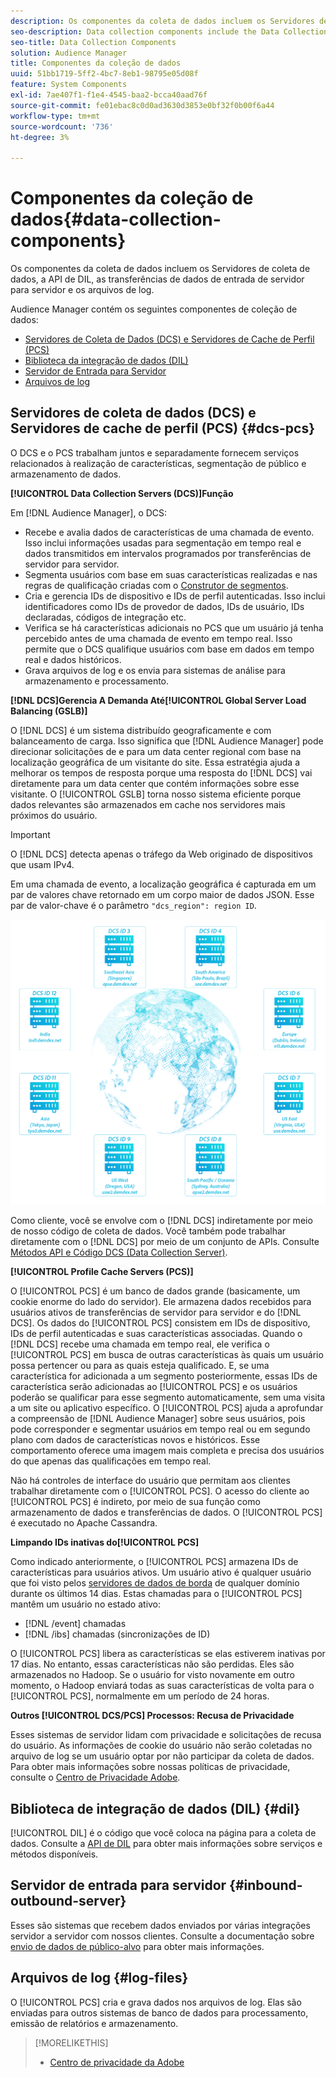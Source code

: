 ```yaml
---
description: Os componentes da coleta de dados incluem os Servidores de coleta de dados, a API de DIL, as transferências de dados de entrada de servidor para servidor e os arquivos de log.
seo-description: Data collection components include the Data Collection Servers, the DIL API, inbound server-to-server data transfers, and log files.
seo-title: Data Collection Components
solution: Audience Manager
title: Componentes da coleção de dados
uuid: 51bb1719-5ff2-4bc7-8eb1-98795e05d08f
feature: System Components
exl-id: 7ae407f1-f1e4-4545-baa2-bcca40aad76f
source-git-commit: fe01ebac8c0d0ad3630d3853e0bf32f0b00f6a44
workflow-type: tm+mt
source-wordcount: '736'
ht-degree: 3%

---
```


# Componentes da coleção de dados{#data-collection-components}

Os componentes da coleta de dados incluem os Servidores de coleta de dados, a API de DIL, as transferências de dados de entrada de servidor para servidor e os arquivos de log.

<!-- 

c_compcollect.xml

 -->

Audience Manager contém os seguintes componentes de coleção de dados:

* [Servidores de Coleta de Dados (DCS) e Servidores de Cache de Perfil (PCS)](../../reference/system-components/components-data-collection.md#dcs-pcs)
* [Biblioteca da integração de dados (DIL)](../../reference/system-components/components-data-collection.md#dil)
* [Servidor de Entrada para Servidor](../../reference/system-components/components-data-collection.md#inbound-outbound-server)
* [Arquivos de log](../../reference/system-components/components-data-collection.md#log-files)

## Servidores de coleta de dados (DCS) e Servidores de cache de perfil (PCS) {#dcs-pcs}

O DCS e o PCS trabalham juntos e separadamente fornecem serviços relacionados à realização de características, segmentação de público e armazenamento de dados.

**[!UICONTROL Data Collection Servers (DCS)]Função**

Em [!DNL Audience Manager], o DCS:

* Recebe e avalia dados de características de uma chamada de evento. Isso inclui informações usadas para segmentação em tempo real e dados transmitidos em intervalos programados por transferências de servidor para servidor.
* Segmenta usuários com base em suas características realizadas e nas regras de qualificação criadas com o [Construtor de segmentos](../../features/segments/segment-builder.md).
* Cria e gerencia IDs de dispositivo e IDs de perfil autenticadas. Isso inclui identificadores como IDs de provedor de dados, IDs de usuário, IDs declaradas, códigos de integração etc.
* Verifica se há características adicionais no PCS que um usuário já tenha percebido antes de uma chamada de evento em tempo real. Isso permite que o DCS qualifique usuários com base em dados em tempo real e dados históricos.
* Grava arquivos de log e os envia para sistemas de análise para armazenamento e processamento.

**[!DNL DCS]Gerencia A Demanda Até[!UICONTROL Global Server Load Balancing (GSLB)]**

O [!DNL DCS] é um sistema distribuído geograficamente e com balanceamento de carga. Isso significa que [!DNL Audience Manager] pode direcionar solicitações de e para um data center regional com base na localização geográfica de um visitante do site. Essa estratégia ajuda a melhorar os tempos de resposta porque uma resposta do [!DNL DCS] vai diretamente para um data center que contém informações sobre esse visitante. O [!UICONTROL GSLB] torna nosso sistema eficiente porque dados relevantes são armazenados em cache nos servidores mais próximos do usuário.

>[!IMPORTANT]
>
>O [!DNL DCS] detecta apenas o tráfego da Web originado de dispositivos que usam IPv4.

Em uma chamada de evento, a localização geográfica é capturada em um par de valores chave retornado em um corpo maior de dados JSON. Esse par de valor-chave é o parâmetro `"dcs_region": region ID`.

![](assets/dcs-map.png)

Como cliente, você se envolve com o [!DNL DCS] indiretamente por meio de nosso código de coleta de dados. Você também pode trabalhar diretamente com o [!DNL DCS] por meio de um conjunto de APIs. Consulte [Métodos API e Código DCS (Data Collection Server)](../../api/dcs-intro/dcs-event-calls/dcs-event-calls.md).

**[!UICONTROL Profile Cache Servers (PCS)]**

O [!UICONTROL PCS] é um banco de dados grande (basicamente, um cookie enorme do lado do servidor). Ele armazena dados recebidos para usuários ativos de transferências de servidor para servidor e do [!DNL DCS]. Os dados do [!UICONTROL PCS] consistem em IDs de dispositivo, IDs de perfil autenticadas e suas características associadas. Quando o [!DNL DCS] recebe uma chamada em tempo real, ele verifica o [!UICONTROL PCS] em busca de outras características às quais um usuário possa pertencer ou para as quais esteja qualificado. E, se uma característica for adicionada a um segmento posteriormente, essas IDs de característica serão adicionadas ao [!UICONTROL PCS] e os usuários poderão se qualificar para esse segmento automaticamente, sem uma visita a um site ou aplicativo específico. O [!UICONTROL PCS] ajuda a aprofundar a compreensão de [!DNL Audience Manager] sobre seus usuários, pois pode corresponder e segmentar usuários em tempo real ou em segundo plano com dados de características novos e históricos. Esse comportamento oferece uma imagem mais completa e precisa dos usuários do que apenas das qualificações em tempo real.

Não há controles de interface do usuário que permitam aos clientes trabalhar diretamente com o [!UICONTROL PCS]. O acesso do cliente ao [!UICONTROL PCS] é indireto, por meio de sua função como armazenamento de dados e transferências de dados. O [!UICONTROL PCS] é executado no Apache Cassandra.

**Limpando IDs inativas do[!UICONTROL PCS]**

Como indicado anteriormente, o [!UICONTROL PCS] armazena IDs de características para usuários ativos. Um usuário ativo é qualquer usuário que foi visto pelos [servidores de dados de borda](../../reference/system-components/components-edge.md) de qualquer domínio durante os últimos 14 dias. Estas chamadas para o [!UICONTROL PCS] mantêm um usuário no estado ativo:

* [!DNL /event] chamadas
* [!DNL /ibs] chamadas (sincronizações de ID)

<!-- 

Removed /dpm calls from the bulleted list. /dpm calls have been deprecated.

 -->

O [!UICONTROL PCS] libera as características se elas estiverem inativas por 17 dias. No entanto, essas características não são perdidas. Eles são armazenados no Hadoop. Se o usuário for visto novamente em outro momento, o Hadoop enviará todas as suas características de volta para o [!UICONTROL PCS], normalmente em um período de 24 horas.

**Outros [!UICONTROL DCS/PCS] Processos: Recusa de Privacidade**

Esses sistemas de servidor lidam com privacidade e solicitações de recusa do usuário. As informações de cookie do usuário não serão coletadas no arquivo de log se um usuário optar por não participar da coleta de dados. Para obter mais informações sobre nossas políticas de privacidade, consulte o [Centro de Privacidade Adobe](https://www.adobe.com/pt/privacy/advertising-services.html).

## Biblioteca de integração de dados (DIL) {#dil}

[!UICONTROL DIL] é o código que você coloca na página para a coleta de dados. Consulte a [API de DIL](../../dil/dil-overview.md) para obter mais informações sobre serviços e métodos disponíveis.

## Servidor de entrada para servidor {#inbound-outbound-server}

Esses são sistemas que recebem dados enviados por várias integrações servidor a servidor com nossos clientes. Consulte a documentação sobre [envio de dados de público-alvo](/help/using/integration/sending-audience-data/real-time-data-integration/real-time-tech-specs.md) para obter mais informações.

## Arquivos de log {#log-files}

O [!UICONTROL PCS] cria e grava dados nos arquivos de log. Elas são enviadas para outros sistemas de banco de dados para processamento, emissão de relatórios e armazenamento.

>[!MORELIKETHIS]
>
>* [Centro de privacidade da Adobe](https://www.adobe.com/br/privacy.html)
